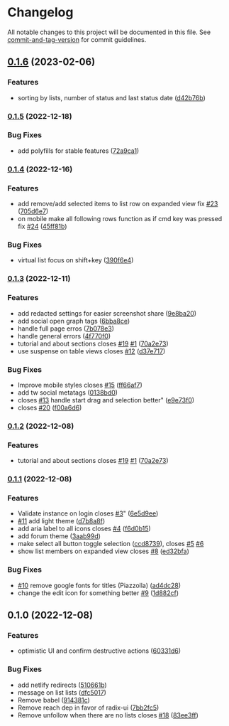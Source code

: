 # Changelog

All notable changes to this project will be documented in this file. See [commit-and-tag-version](https://github.com/absolute-version/commit-and-tag-version) for commit guidelines.

## [0.1.6](https://github.com/afk-mario/federike/compare/v0.1.5...v0.1.6) (2023-02-06)


### Features

* sorting by lists, number of status and last status date ([d42b76b](https://github.com/afk-mario/federike/commit/d42b76b1a2a4dd03109b047a0bacd34964a9f0a3))

### [0.1.5](https://github.com/afk-mario/federike/compare/v0.1.4...v0.1.5) (2022-12-18)


### Bug Fixes

* add polyfills for stable features ([72a9ca1](https://github.com/afk-mario/federike/commit/72a9ca1746168e37c4b09f560673876ac4fba9b0))

### [0.1.4](https://github.com/afk-mario/federike/compare/v0.1.3...v0.1.4) (2022-12-16)


### Features

* add remove/add selected items to list row on expanded view fix [#23](https://github.com/afk-mario/federike/issues/23) ([705d6e7](https://github.com/afk-mario/federike/commit/705d6e72107b4916cec1a4f762b95e25a580939b))
* on mobile make all following rows function as if cmd key was pressed fix [#24](https://github.com/afk-mario/federike/issues/24) ([45ff81b](https://github.com/afk-mario/federike/commit/45ff81b0a8e1272d003be973d9c87137cc5e4adb))


### Bug Fixes

* virtual list focus on shift+key ([390f6e4](https://github.com/afk-mario/federike/commit/390f6e41cfaa7ddde230efd83a53bcb8d02c6feb))

### [0.1.3](https://github.com/afk-mario/federike/compare/v0.1.1...v0.1.3) (2022-12-11)


### Features

* add redacted settings for easier screenshot share ([9e8ba20](https://github.com/afk-mario/federike/commit/9e8ba20516c6c40252f7af8ae6a786b56f8deb30))
* add social open graph tags ([6bba8ce](https://github.com/afk-mario/federike/commit/6bba8ce9193537d713de52f2fccd648ad1584759))
* handle full page erros ([7b078e3](https://github.com/afk-mario/federike/commit/7b078e3b33b0f5dbb86f9d1c5e8153e033cb0f6b))
* handle general errors ([4f770f0](https://github.com/afk-mario/federike/commit/4f770f080dd3c59b00a15e3d41609372cbac486a))
* tutorial and about sections closes [#19](https://github.com/afk-mario/federike/issues/19) [#1](https://github.com/afk-mario/federike/issues/1) ([70a2e73](https://github.com/afk-mario/federike/commit/70a2e739ad6396b25b327dbda58e0518523775ba))
* use suspense on table views closes [#12](https://github.com/afk-mario/federike/issues/12) ([d37e717](https://github.com/afk-mario/federike/commit/d37e717e410a7ddb57463a9319bc62ea65d60dab))


### Bug Fixes

*  Improve mobile styles closes [#15](https://github.com/afk-mario/federike/issues/15) ([ff66af7](https://github.com/afk-mario/federike/commit/ff66af7fe6210d79c1136f8cbb4db4c6f100da54))
* add tw social metatags ([0138bd0](https://github.com/afk-mario/federike/commit/0138bd04fa4a382768838001cfc81e56c02246e4))
* closes [#13](https://github.com/afk-mario/federike/issues/13) handle start drag and selection better" ([e9e73f0](https://github.com/afk-mario/federike/commit/e9e73f01f7eff7c25a122532cc26d8a68d38b85b))
* closes [#20](https://github.com/afk-mario/federike/issues/20) ([f00a6d6](https://github.com/afk-mario/federike/commit/f00a6d654c38e2d785eb915a6b3a923a7d0c6839))

### [0.1.2](https://github.com/afk-mario/federike/compare/v0.1.1...v0.1.2) (2022-12-08)


### Features

* tutorial and about sections closes [#19](https://github.com/afk-mario/federike/issues/19) [#1](https://github.com/afk-mario/federike/issues/1) ([70a2e73](https://github.com/afk-mario/federike/commit/70a2e739ad6396b25b327dbda58e0518523775ba))

### [0.1.1](https://github.com/afk-mario/federike/compare/v0.1.0...v0.1.1) (2022-12-08)


### Features

*  Validate instance on login closes [#3](https://github.com/afk-mario/federike/issues/3)" ([6e5d9ee](https://github.com/afk-mario/federike/commit/6e5d9eeeb31834754cd728cb9ec46b681464354f))
* [#11](https://github.com/afk-mario/federike/issues/11) add light theme ([d7b8a8f](https://github.com/afk-mario/federike/commit/d7b8a8fce8d92c47011f0de1e84452f2724ed237))
* add aria label to all icons closes [#4](https://github.com/afk-mario/federike/issues/4) ([f6d0b15](https://github.com/afk-mario/federike/commit/f6d0b15d680511a6b21a5ea72ef06966684ce893))
* add forum theme ([3aab99d](https://github.com/afk-mario/federike/commit/3aab99d7eda8ad56850e79aa7e03d692ad0dd19d))
* make select all button toggle selection ([ccd8739](https://github.com/afk-mario/federike/commit/ccd8739f3ea930f80fdd5af9f31c218e994e8e90)), closes [#5](https://github.com/afk-mario/federike/issues/5) [#6](https://github.com/afk-mario/federike/issues/6)
* show list members on expanded view closes [#8](https://github.com/afk-mario/federike/issues/8) ([ed32bfa](https://github.com/afk-mario/federike/commit/ed32bfa3461c970ca2a0941ceee7b6a8bbf5defe))


### Bug Fixes

* [#10](https://github.com/afk-mario/federike/issues/10) remove google fonts for titles (Piazzolla) ([ad4dc28](https://github.com/afk-mario/federike/commit/ad4dc288a01977374eb3a005704f3f56fc0efda0))
* change the edit icon for something better [#9](https://github.com/afk-mario/federike/issues/9) ([1d882cf](https://github.com/afk-mario/federike/commit/1d882cfa0bb17aaabdfdb96fa7fea42fb79fb62d))

## 0.1.0 (2022-12-08)


### Features

* optimistic UI and confirm destructive actions ([60331d6](https://github.com/afk-mario/federike/commit/60331d62c2a1c4242cf6e644db0c4ac3d7e9c14d))


### Bug Fixes

* add netlify redirects ([510661b](https://github.com/afk-mario/federike/commit/510661bee54a7eb03e1d5215d796594964036361))
* message on list lists ([dfc5017](https://github.com/afk-mario/federike/commit/dfc5017e6be31e162bdcfa60a3680827d981e173))
* Remove babel ([914381c](https://github.com/afk-mario/federike/commit/914381cd75e662685ee05a720f4829459c6f9001))
* Remove reach dep in favor of radix-ui ([7bb2fc5](https://github.com/afk-mario/federike/commit/7bb2fc53c7b6920f25dcb811889ffa4befde8072))
* Remove unfollow when there are no lists closes [#18](https://github.com/afk-mario/federike/issues/18) ([83ee3ff](https://github.com/afk-mario/federike/commit/83ee3ff7d9d6f5646217e187720db11c0d439fff))
